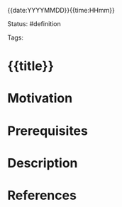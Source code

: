 {{date:YYYYMMDD}}{{time:HHmm}}

Status: #definition

Tags:

# {{title}}

# Motivation

# Prerequisites

# Description

# References